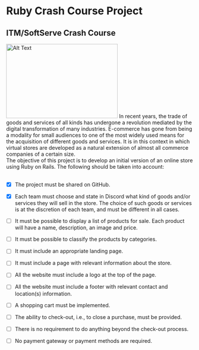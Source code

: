 # Ruby Crash Course Project 
## ITM/SoftServe Crash Course
<img src="https://res.cloudinary.com/practicaldev/image/fetch/s--jvDLhx0b--/c_imagga_scale,f_auto,fl_progressive,h_420,q_auto,w_1000/https://dev-to-uploads.s3.amazonaws.com/i/cpcr5w0kgl6j94tss7n9.png" alt="Alt Text" width="300" height="200" /> 
In recent years, the trade of goods and services of all kinds has undergone a revolution mediated by the digital transformation of many industries. E-commerce has gone from being a modality for small audiences to one of the most widely used means for the acquisition of different goods and services. It is in this context in which virtual stores are developed as a natural extension of almost all commerce companies of a certain size.
<br>
The objective of this project is to develop an initial version of an online store using Ruby on Rails. The following should be taken into account:
<br>
<br>

- [X] The project must be shared on GitHub.
- [X] Each team must choose and state in Discord what kind of goods and/or services they will sell in the store. The choice of such goods or services is at the discretion of each team, and must be different in all cases.
- [ ] It must be possible to display a list of products for sale. Each product will have a name, description, an image and price.
- [ ] It must be possible to classify the products by categories.
- [ ] It must include an appropriate landing page.
- [ ] It must include a page with relevant information about the store.
- [ ] All the website must include a logo at the top of the page.
- [ ] All the website must include a footer with relevant contact and location(s) information.
- [ ] A shopping cart must be implemented.
- [ ] The ability to check-out, i.e., to close a purchase, must be provided.
- [ ] There is no requirement to do anything beyond the check-out process.
- [ ] No payment gateway or payment methods are required.


